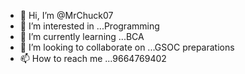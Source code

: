 - 👋 Hi, I’m @MrChuck07
- 👀 I’m interested in ...Programming
- 🌱 I’m currently learning ...BCA
- 💞️ I’m looking to collaborate on ...GSOC preparations
- 📫 How to reach me ...9664769402

<!---
MrChuck07/MrChuck07 is a ✨ special ✨ repository because its `README.md` (this file) appears on your GitHub profile.
You can click the Preview link to take a look at your changes.
--->
